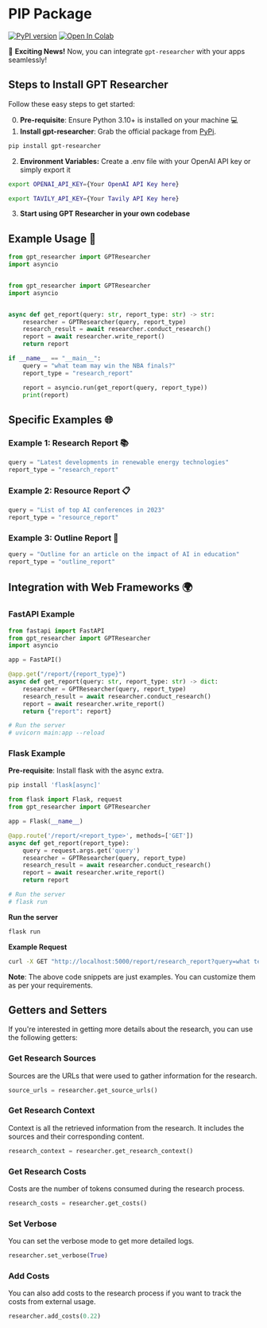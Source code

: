 # PIP Package
[![PyPI version](https://badge.fury.io/py/gpt-researcher.svg)](https://badge.fury.io/py/gpt-researcher)
[![Open In Colab](https://colab.research.google.com/assets/colab-badge.svg)](https://colab.research.google.com/github/assafelovic/gpt-researcher/blob/master/docs/docs/examples/pip-run.ipynb)

🌟 **Exciting News!** Now, you can integrate `gpt-researcher` with your apps seamlessly!

## Steps to Install GPT Researcher

Follow these easy steps to get started:

0. **Pre-requisite**: Ensure Python 3.10+ is installed on your machine 💻
1. **Install gpt-researcher**: Grab the official package from [PyPi](https://pypi.org/project/gpt-researcher/).

```bash
pip install gpt-researcher
```

2. **Environment Variables:** Create a .env file with your OpenAI API key or simply export it

```bash
export OPENAI_API_KEY={Your OpenAI API Key here}
```

```bash
export TAVILY_API_KEY={Your Tavily API Key here}
```

3. **Start using GPT Researcher in your own codebase**

## Example Usage 📝

```python
from gpt_researcher import GPTResearcher
import asyncio


from gpt_researcher import GPTResearcher
import asyncio


async def get_report(query: str, report_type: str) -> str:
    researcher = GPTResearcher(query, report_type)
    research_result = await researcher.conduct_research()
    report = await researcher.write_report()
    return report

if __name__ == "__main__":
    query = "what team may win the NBA finals?"
    report_type = "research_report"

    report = asyncio.run(get_report(query, report_type))
    print(report)
```

## Specific Examples 🌐

### Example 1: Research Report 📚

```python
query = "Latest developments in renewable energy technologies"
report_type = "research_report"
```

### Example 2: Resource Report 📋

```python
query = "List of top AI conferences in 2023"
report_type = "resource_report"
```

### Example 3: Outline Report 📝

```python
query = "Outline for an article on the impact of AI in education"
report_type = "outline_report"
```

## Integration with Web Frameworks 🌍

### FastAPI Example

```python
from fastapi import FastAPI
from gpt_researcher import GPTResearcher
import asyncio

app = FastAPI()

@app.get("/report/{report_type}")
async def get_report(query: str, report_type: str) -> dict:
    researcher = GPTResearcher(query, report_type)
    research_result = await researcher.conduct_research()
    report = await researcher.write_report()
    return {"report": report}

# Run the server
# uvicorn main:app --reload
```

### Flask Example

**Pre-requisite**: Install flask with the async extra.

```bash
pip install 'flask[async]'
```

```python
from flask import Flask, request
from gpt_researcher import GPTResearcher

app = Flask(__name__)

@app.route('/report/<report_type>', methods=['GET'])
async def get_report(report_type):
    query = request.args.get('query')
    researcher = GPTResearcher(query, report_type)
    research_result = await researcher.conduct_research()
    report = await researcher.write_report()
    return report

# Run the server
# flask run
```
**Run the server**

```bash
flask run
```

**Example Request**

```bash
curl -X GET "http://localhost:5000/report/research_report?query=what team may win the nba finals?"
```

**Note**: The above code snippets are just examples. You can customize them as per your requirements.

## Getters and Setters
If you're interested in getting more details about the research, you can use the following getters:

### Get Research Sources
Sources are the URLs that were used to gather information for the research.
```python
source_urls = researcher.get_source_urls()
```

### Get Research Context
Context is all the retrieved information from the research. It includes the sources and their corresponding content.
```python
research_context = researcher.get_research_context()
```

### Get Research Costs
Costs are the number of tokens consumed during the research process.
```python
research_costs = researcher.get_costs()
```

### Set Verbose
You can set the verbose mode to get more detailed logs.
```python
researcher.set_verbose(True)
```

### Add Costs
You can also add costs to the research process if you want to track the costs from external usage.
```python
researcher.add_costs(0.22)
```
